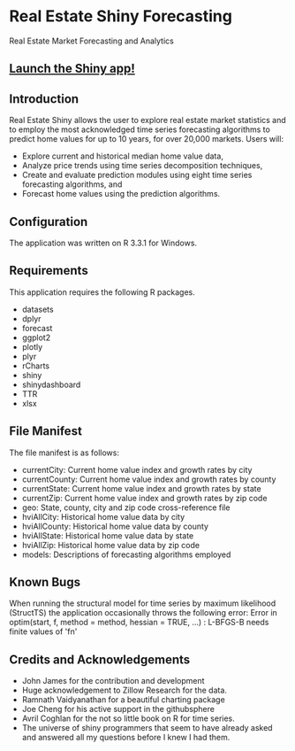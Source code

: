 # Real Estate Shiny Forecasting
Real Estate Market Forecasting and Analytics

## <a href="https://jjames.shinyapps.io/shinyHome/" target="_blank">Launch the Shiny app!</a>

## Introduction
Real Estate Shiny allows the user to explore real estate market statistics and to employ the most acknowledged time series 
forecasting algorithms to predict home values for up to 10 years, for over 20,000 markets.  Users will:

* Explore current and historical median home value data,
* Analyze price trends using time series decomposition techniques,
*	Create and evaluate prediction modules using eight time series forecasting algorithms, and 
*	Forecast home values using the prediction algorithms.

## Configuration 
The application was written on R 3.3.1 for Windows.

## Requirements 
This application requires the following R packages.
*	datasets
*	dplyr
*	forecast
*	ggplot2
*	plotly
*	plyr
*	rCharts
*	shiny
*	shinydashboard
*	TTR
*	xlsx
	
## File Manifest
The file manifest is as follows:
* currentCity: Current home value index and growth rates by city 
* currentCounty: Current home value index and growth rates by county
* currentState:  Current home value index and growth rates by state
* currentZip: Current home value index and growth rates by zip code
* geo: State, county, city and zip code cross-reference file
* hviAllCity: Historical home value data by city
* hviAllCounty: Historical home value data by county
* hviAllState: Historical home value data by state
* hviAllZip: Historical home value data by zip code
* models: Descriptions of forecasting algorithms employed

## Known Bugs
When running the structural model for time series by maximum likelihood (StructTS) the application occasionally throws the following error:
Error in optim(start, f, method = method, hessian = TRUE, ...) :    L-BFGS-B needs finite values of 'fn'

## Credits and Acknowledgements
* John James for the contribution and development
* Huge acknowledgement to Zillow Research for the data.
* Ramnath Vaidyanathan  for a beautiful charting package
* Joe Cheng for his active support in the githubsphere
* Avril Coghlan for the not so little book on R for time series.
* The universe of shiny programmers that seem to have already asked and answered all my questions before I knew I had them.

